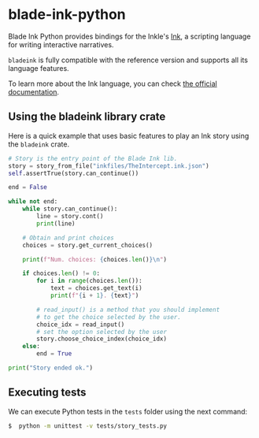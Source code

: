 # blade-ink-python

Blade Ink Python provides bindings for the Inkle's [Ink](https://github.com/inkle/ink), a scripting language for writing interactive narratives.

`bladeink` is fully compatible with the reference version and supports all its language features.

To learn more about the Ink language, you can check [the official documentation](https://github.com/inkle/ink/blob/master/Documentation/WritingWithInk.md).

## Using the bladeink library crate

Here is a quick example that uses basic features to play an Ink story using the `bladeink` crate.

```python
# Story is the entry point of the Blade Ink lib.
story = story_from_file("inkfiles/TheIntercept.ink.json")
self.assertTrue(story.can_continue())

end = False

while not end:
    while story.can_continue():
        line = story.cont()
        print(line)

    # Obtain and print choices
    choices = story.get_current_choices()

    print(f"Num. choices: {choices.len()}\n")

    if choices.len() != 0:
        for i in range(choices.len()):
            text = choices.get_text(i)
            print(f"{i + 1}. {text}")

        # read_input() is a method that you should implement
        # to get the choice selected by the user.
        choice_idx = read_input()
        # set the option selected by the user
        story.choose_choice_index(choice_idx)
    else:
        end = True

print("Story ended ok.")
```

## Executing tests

We can execute Python tests in the `tests` folder using the next command:

```bash
$  python -m unittest -v tests/story_tests.py 
```

